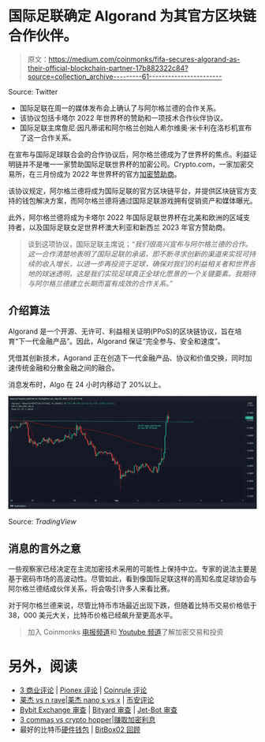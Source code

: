 # 国际足联确定 Algorand 为其官方区块链合作伙伴。

> 原文：<https://medium.com/coinmonks/fifa-secures-algorand-as-their-official-blockchain-partner-17b882322c84?source=collection_archive---------61----------------------->

Source: Twitter

*   国际足联在周一的媒体发布会上确认了与阿尔格兰德的合作关系。
*   该协议包括卡塔尔 2022 年世界杯的赞助和一项技术合作伙伴协议。
*   国际足联主席詹尼·因凡蒂诺和阿尔格兰创始人希尔维奥·米卡利在洛杉机宣布了这一合作关系。

在宣布与国际足球联合会的合作协议后，阿尔格兰德成为了世界杯的焦点。利益证明链并不是唯一一家赞助国际足联世界杯的加密公司。Crypto.com，一家加密交易所，在三月份成为 2022 年世界杯的官方[加密赞助商](https://cointelegraph.com/news/crypto-com-becomes-official-sponsor-of-2022-fifa-world-cup-in-qatar)。

该协议规定，阿尔格兰德将成为国际足联的官方区块链平台，并提供区块链官方支持的钱包解决方案，而阿尔格兰德将通过国际足联游戏拥有促销资产和媒体曝光。

此外，阿尔格兰德将成为卡塔尔 2022 年国际足联世界杯在北美和欧洲的区域支持者，以及国际足联女足世界杯澳大利亚和新西兰 2023 年官方赞助商。

> 谈到这项协议，国际足联主席说；*“我们很高兴宣布与阿尔格兰德的合作。这一合作清楚地表明了国际足联的承诺，即不断寻求创新的渠道来实现可持续的收入增长，以进一步再投资于足球，确保对我们的利益相关者和世界各地的球迷透明，这是我们实现足球真正全球化愿景的一个关键要素。我期待与阿尔格兰德建立长期而富有成效的合作关系。”*

## **介绍算法**

Algorand 是一个开源、无许可、利益相关证明(PPoS)的区块链协议，旨在培育“下一代金融产品”。因此，Algorand 保证“完全参与、安全和速度”。

凭借其创新技术，Agorand 正在创造下一代金融产品、协议和价值交换，同时加速传统金融和分散金融之间的融合。

消息发布时，Algo 在 24 小时内移动了 20%以上。

![](img/0df8f8694983e0989533d5d91b5577d3.png)

Source: *TradingView*

## **消息的言外之意**

一些观察家已经决定在主流加密技术采用的可能性上保持中立。专家的说法主要是基于密码市场的高波动性。尽管如此，看到像国际足联这样的高知名度足球协会与阿尔格兰德结成伙伴关系，将会吸引许多人来看比赛。

对于阿尔格兰德来说，尽管比特币市场最近出现下跌，但随着比特币交易价格低于 38，000 美元大关，比特币价格已经飙升至更高水平。

> 加入 Coinmonks [电报频道](https://t.me/coincodecap)和 [Youtube 频道](https://www.youtube.com/c/coinmonks/videos)了解加密交易和投资

# 另外，阅读

*   [3 商业评论](/coinmonks/3commas-review-an-excellent-crypto-trading-bot-2020-1313a58bec92) | [Pionex 评论](https://coincodecap.com/pionex-review-exchange-with-crypto-trading-bot) | [Coinrule 评论](/coinmonks/coinrule-review-2021-a-beginner-friendly-crypto-trading-bot-daf0504848ba)
*   [莱杰 vs n rave](/coinmonks/ledger-vs-ngrave-zero-7e40f0c1d694)|[莱杰 nano s vs x](/coinmonks/ledger-nano-s-vs-x-battery-hardware-price-storage-59a6663fe3b0) | [币安评论](/coinmonks/binance-review-ee10d3bf3b6e)
*   [Bybit Exchange 审查](/coinmonks/bybit-exchange-review-dbd570019b71) | [Bityard 审查](https://coincodecap.com/bityard-reivew) | [Jet-Bot 审查](https://coincodecap.com/jet-bot-review)
*   [3 commas vs crypto hopper](/coinmonks/3commas-vs-pionex-vs-cryptohopper-best-crypto-bot-6a98d2baa203)|[赚取加密利息](/coinmonks/earn-crypto-interest-b10b810fdda3)
*   最好的比特币[硬件钱包](/coinmonks/hardware-wallets-dfa1211730c6) | [BitBox02 回顾](/coinmonks/bitbox02-review-your-swiss-bitcoin-hardware-wallet-c36c88fff29)